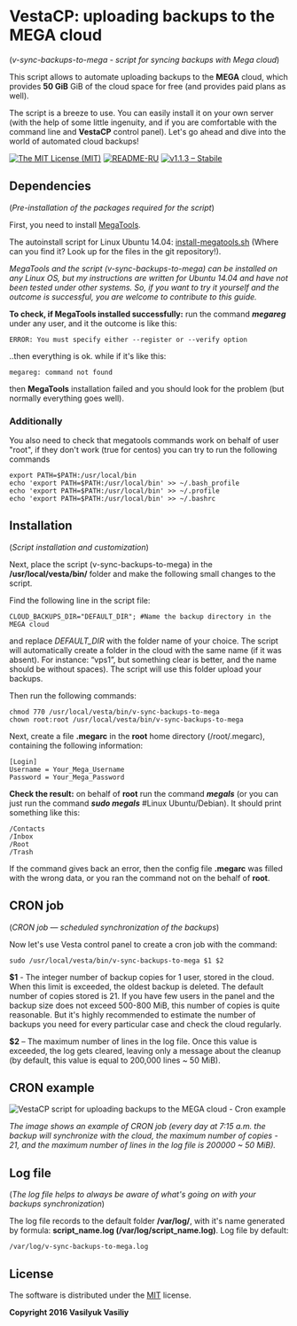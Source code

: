 ﻿# VestaCP: uploading backups to the MEGA cloud

(*v-sync-backups-to-mega - script for syncing backups with Mega cloud*)

This script allows to automate uploading backups to the **MEGA** cloud, which provides **50 GiB** GiB of the cloud space for free (and provides paid plans as well).

The script is a breeze to use. You can easily install it on your own server (with the help of some little ingenuity, and if you are comfortable with the command line and **VestaCP** control panel). Let's go ahead and dive into the world of automated cloud backups!

[![The MIT License (MIT)](https://img.shields.io/badge/LICENSE-MIT-blue.svg?style=flat-square)](https://git.io/vrxu8)
[![README-RU](https://img.shields.io/badge/README-RU-green.svg?style=flat-square)](https://git.io/voGJf)
[![v1.1.3 – Stabile](https://img.shields.io/badge/RELEASE-V1.1.3-blue.svg?style=flat-square)](https://git.io/v1qrj)

## Dependencies 

(*Pre-installation of the packages required for the script*)

First, you need to install [MegaTools](https://megatools.megous.com).

The autoinstall script for Linux Ubuntu 14.04: [install-megatools.sh](https://git.io/vrq6v) (Where can you find it? Look up for the files in the git repository!).

*MegaTools and the script (v-sync-backups-to-mega) can be installed on any Linux OS, but my  instructions are written for Ubuntu 14.04 and have not been tested under other systems. So, if you want to try it yourself and the outcome is successful, you are welcome to contribute to this guide.* 

**To check, if MegaTools installed successfully:** run the command ***megareg*** under any user, and it the outcome is like this:

```
ERROR: You must specify either --register or --verify option
```

..then everything is ok. while if it's like this:

```
megareg: command not found
```

then **MegaTools** installation failed and you should look for the problem (but normally everything goes well).

### Additionally

You also need to check that megatools commands work on behalf of user "root", if they don't work (true for centos) you can try to run the following commands

```
export PATH=$PATH:/usr/local/bin
echo 'export PATH=$PATH:/usr/local/bin' >> ~/.bash_profile
echo 'export PATH=$PATH:/usr/local/bin' >> ~/.profile
echo 'export PATH=$PATH:/usr/local/bin' >> ~/.bashrc
```

## Installation 

(*Script installation and customization*)

Next, place the script (v-sync-backups-to-mega) in the **/usr/local/vesta/bin/** folder and make the following small changes to the script.
 
Find the following line in the script file:

```
CLOUD_BACKUPS_DIR="DEFAULT_DIR"; #Name the backup directory in the MEGA cloud
```

and replace *DEFAULT_DIR* with the folder name of your choice. The script will automatically create a folder in the cloud with the same name (if it was absent). For instance: “vps1”, but something clear is better, and the name should be without spaces). The script will use this folder upload your backups.

Then run the following commands:

```
chmod 770 /usr/local/vesta/bin/v-sync-backups-to-mega
chown root:root /usr/local/vesta/bin/v-sync-backups-to-mega
```

Next, create a file **.megarc** in the **root** home directory (/root/.megarc), containing the following information:

```
[Login]
Username = Your_Mega_Username
Password = Your_Mega_Password
```

**Check the result:** on behalf of **root** run the command ***megals*** (or you can just run the command ***sudo megals*** #Linux Ubuntu/Debian). It should print something like this:

```
/Contacts
/Inbox
/Root
/Trash
```

If the command gives back an error, then the config file **.megarc** was filled with the wrong data, or you ran the command not on the behalf of **root**.

## CRON job 

(*CRON job — scheduled synchronization of the backups*)

Now let's use Vesta control panel to create a cron job with the command:

```
sudo /usr/local/vesta/bin/v-sync-backups-to-mega $1 $2
```

**$1** - The integer number of backup copies for 1 user, stored in the cloud. When this limit is exceeded, the oldest backup is deleted. The default number of copies stored is 21. If you have few users in the panel and the backup size does not exceed 500-800 MiB, this number of copies is quite reasonable. But it's highly recommended to estimate the number of backups you need for every particular case and check the cloud regularly.
 
**$2** – The maximum number of lines in the log file. Once this value is exceeded, the log gets cleared, leaving only a message about the cleanup (by default, this value is equal to 200,000 lines ~ 50 MiB).

## CRON example

![VestaCP script for uploading backups to the MEGA cloud - Cron example](http://i.imgur.com/CBt1lfx.png)

*The image shows an example of CRON job (every day at 7:15 a.m. the backup will synchronize with the cloud, the maximum number of copies - 21, and the maximum number of lines in the log file is 200000 ~ 50 MiB).*

## Log file 

(*The log file helps to always be aware of what's going on with your backups synchronization*)

The log file records to the default folder **/var/log/**, with it's name generated by formula: **script_name.log (/var/log/script_name.log)**. Log file by default:

```
/var/log/v-sync-backups-to-mega.log
```

## License

The software is distributed under the [MIT](https://git.io/vrxu8) license.

**Copyright 2016 Vasilyuk Vasiliy**
